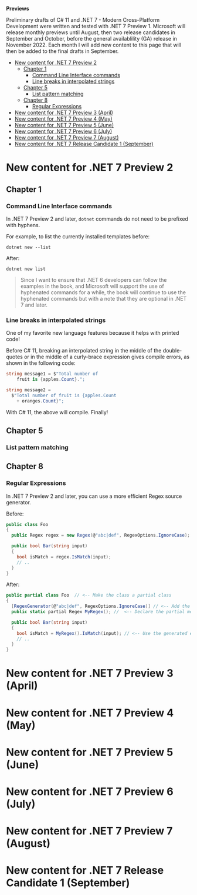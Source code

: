**Previews**

Preliminary drafts of C# 11 and .NET 7 - Modern Cross-Platform Development were written and tested with .NET 7 Preview 1. Microsoft will release monthly previews until August, then two release candidates in September and October, before the general availablility (GA) release in November 2022. Each month I will add new content to this page that will then be added to the final drafts in September.

- [New content for .NET 7 Preview 2](#new-content-for-net-7-preview-2)
  - [Chapter 1](#chapter-1)
    - [Command Line Interface commands](#command-line-interface-commands)
    - [Line breaks in interpolated strings](#line-breaks-in-interpolated-strings)
  - [Chapter 5](#chapter-5)
    - [List pattern matching](#list-pattern-matching)
  - [Chapter 8](#chapter-8)
    - [Regular Expressions](#regular-expressions)
- [New content for .NET 7 Preview 3 (April)](#new-content-for-net-7-preview-3-april)
- [New content for .NET 7 Preview 4 (May)](#new-content-for-net-7-preview-4-may)
- [New content for .NET 7 Preview 5 (June)](#new-content-for-net-7-preview-5-june)
- [New content for .NET 7 Preview 6 (July)](#new-content-for-net-7-preview-6-july)
- [New content for .NET 7 Preview 7 (August)](#new-content-for-net-7-preview-7-august)
- [New content for .NET 7 Release Candidate 1 (September)](#new-content-for-net-7-release-candidate-1-september)

# New content for .NET 7 Preview 2

## Chapter 1 

### Command Line Interface commands

In .NET 7 Preview 2 and later, `dotnet` commands do not need to be prefixed with hyphens.

For example, to list the currently installed templates before:

```
dotnet new --list
```

After:

```
dotnet new list
```

> Since I want to ensure that .NET 6 developers can follow the examples in the book, and Microsoft will support the use of hyphenated commands for a while, the book will continue to use the hyphenated commands but with a note that they are optional in .NET 7 and later.

### Line breaks in interpolated strings

One of my favorite new language features because it helps with printed code!

Before C# 11, breaking an interpolated string in the middle of the double-quotes or in the middle of a curly-brace expression gives compile errors, as shown in the following code:

```cs
string message1 = $"Total number of 
    fruit is {apples.Count}.";

string message2 =
  $"Total number of fruit is {apples.Count 
    + oranges.Count}";
```

With C# 11, the above will compile. Finally!

## Chapter 5

### List pattern matching

## Chapter 8 

### Regular Expressions

In .NET 7 Preview 2 and later, you can use a more efficient Regex source generator.

Before:

```cs
public class Foo
{
  public Regex regex = new Regex(@"abc|def", RegexOptions.IgnoreCase);

  public bool Bar(string input)
  {
    bool isMatch = regex.IsMatch(input);
    // ..
  }
}
```

After:

```cs
public partial class Foo  // <-- Make the class a partial class
{
  [RegexGenerator(@"abc|def", RegexOptions.IgnoreCase)] // <-- Add the RegexGenerator attribute and pass in your pattern and options
  public static partial Regex MyRegex(); //  <-- Declare the partial method, which will be implemented by the source generator

  public bool Bar(string input)
  {
    bool isMatch = MyRegex().IsMatch(input); // <-- Use the generated engine by invoking the partial method.
    // ..
  }
}
```

# New content for .NET 7 Preview 3 (April)

# New content for .NET 7 Preview 4 (May)

# New content for .NET 7 Preview 5 (June)

# New content for .NET 7 Preview 6 (July)

# New content for .NET 7 Preview 7 (August)

# New content for .NET 7 Release Candidate 1 (September)
